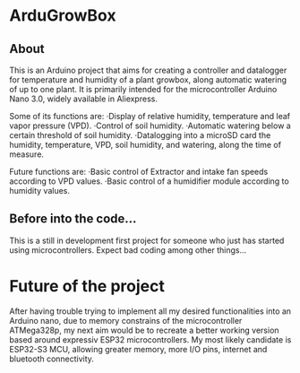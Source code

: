 # ArduGrowBox

## About
This is an Arduino project that aims for creating a controller and datalogger for temperature and humidity of a plant growbox, along automatic watering of up to one plant. It is primarily intended for the microcontroller Arduino Nano 3.0, widely available in Aliexpress.

Some of its functions are:
·Display of relative humidity, temperature and leaf vapor pressure (VPD).
·Control of soil humidity.
·Automatic watering below a certain threshold of soil humidity.
·Datalogging into a microSD card the humidity, temperature, VPD, soil humidity, and watering, along the time of measure.

Future functions are:
·Basic control of Extractor and intake fan speeds according to VPD values.
·Basic control of a humidifier module according to humidity values.

## Before into the code...
This is a still in development first project for someone who just has started using microcontrollers.
Expect bad coding among other things...

# Future of the project

After having trouble trying to implement all my desired functionalities into an Arduino nano, due to memory constrains of the microcontroller ATMega328p, my next aim would be to recreate a better working version based around expressiv ESP32 microcontrollers. My most likely candidate is ESP32-S3 MCU, allowing greater memory, more I/O pins, internet and bluetooth connectivity.
